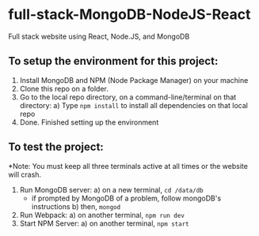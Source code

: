# full-stack-MongoDB-NodeJS-React
Full stack website using React, Node.JS, and MongoDB

## To setup the environment for this project:
1) Install MongoDB and NPM (Node Package Manager) on your machine
2) Clone this repo on a folder.
3) Go to the local repo directory, on a command-line/terminal on that directory:
  a) Type `npm install` to install all dependencies on that local repo
4) Done. Finished setting up the environment

## To test the project: 
*Note: You must keep all three terminals active at all times or the website will crash.
1) Run MongoDB server:
  a) on a new terminal, `cd /data/db`
    - if prompted by MongoDB of a problem, follow mongoDB's instructions
  b) then, `mongod`
2) Run Webpack:
  a) on another terminal, `npm run dev`
3) Start NPM Server: 
  a) on another terminal, `npm start`
  
